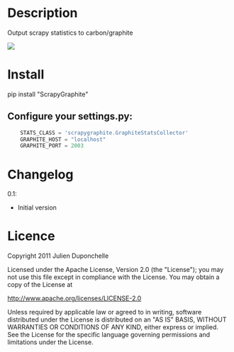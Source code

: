 Description
===========
Output scrapy statistics to carbon/graphite

<img src="http://github.com/noplay/scrapy-graphite/blob/master/img/folder.png?raw=true"/>

Install
=======
   pip install "ScrapyGraphite"

Configure your settings.py:
----------------------------

```python
    STATS_CLASS = 'scrapygraphite.GraphiteStatsCollector'
    GRAPHITE_HOST = "localhost"
    GRAPHITE_PORT = 2003
```

Changelog
=========

0.1:

 * Initial version

Licence
=======
Copyright 2011 Julien Duponchelle

Licensed under the Apache License, Version 2.0 (the "License");
you may not use this file except in compliance with the License.
You may obtain a copy of the License at

http://www.apache.org/licenses/LICENSE-2.0

Unless required by applicable law or agreed to in writing, software
distributed under the License is distributed on an "AS IS" BASIS,
WITHOUT WARRANTIES OR CONDITIONS OF ANY KIND, either express or implied.
See the License for the specific language governing permissions and
limitations under the License.
